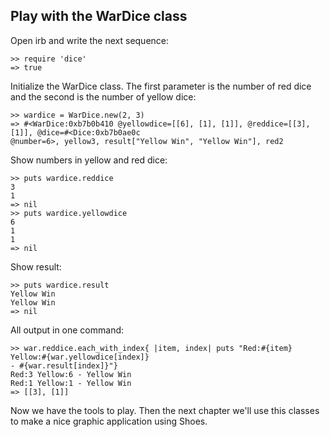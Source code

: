 ## Play with the WarDice class

Open irb and write the next sequence:

	>> require 'dice'
	=> true

Initialize the WarDice class. The first parameter is the number of red dice and the 
second is the number of yellow dice: 

	>> wardice = WarDice.new(2, 3)
	=> #<WarDice:0xb7b0b410 @yellowdice=[[6], [1], [1]], @reddice=[[3], [1]], @dice=#<Dice:0xb7b0ae0c 
	@number=6>, yellow3, result["Yellow Win", "Yellow Win"], red2

Show numbers in yellow and red dice: 

	>> puts wardice.reddice
	3
	1
	=> nil
	>> puts wardice.yellowdice
	6
	1
	1
	=> nil

Show result:

	>> puts wardice.result
	Yellow Win
	Yellow Win
	=> nil

All output in one command:  	

	>> war.reddice.each_with_index{ |item, index| puts "Red:#{item} Yellow:#{war.yellowdice[index]} 
	- #{war.result[index]}"}
	Red:3 Yellow:6 - Yellow Win
	Red:1 Yellow:1 - Yellow Win
	=> [[3], [1]]


Now we have the tools to play. Then the next chapter we'll use this classes to make a nice graphic application using Shoes.


